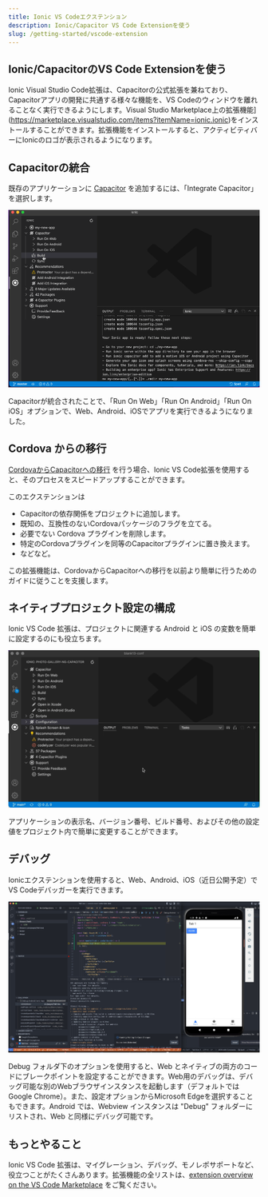 ```yaml
---
title: Ionic VS Codeエクステンション
description: Ionic/Capacitor VS Code Extensionを使う
slug: /getting-started/vscode-extension
---
```


## Ionic/CapacitorのVS Code Extensionを使う

Ionic Visual Studio Code拡張は、Capacitorの公式拡張を兼ねており、Capacitorアプリの開発に共通する様々な機能を、VS Codeのウィンドウを離れることなく実行できるようにします。Visual Studio Marketplace上の拡張機能](https://marketplace.visualstudio.com/items?itemName=ionic.ionic)をインストールすることができます。拡張機能をインストールすると、アクティビティバーにIonicのロゴが表示されるようになります。

## Capacitorの統合

既存のアプリケーションに [Capacitor](https://capacitorjs.com/) を追加するには、「Integrate Capacitor」を選択します。

![Video of adding Capacitor](../../../static/img/v6/docs/getting-started/integrate-capacitor.gif)

Capacitorが統合されたことで、「Run On Web」「Run On Android」「Run On iOS」オプションで、Web、Android、iOSでアプリを実行できるようになりました。

## Cordova からの移行

[CordovaからCapacitorへの移行](https://capacitorjs.com/docs/cordova/migrating-from-cordova-to-capacitor) を行う場合、Ionic VS Code拡張を使用すると、そのプロセスをスピードアップすることができます。

このエクステンションは

- Capacitorの依存関係をプロジェクトに追加します。
- 既知の、互換性のないCordovaパッケージのフラグを立てる。
- 必要でない Cordova プラグインを削除します。
- 特定のCordovaプラグインを同等のCapacitorプラグインに置き換えます。
- などなど。

この拡張機能は、CordovaからCapacitorへの移行を以前より簡単に行うためのガイドに従うことを支援します。

## ネイティブプロジェクト設定の構成

Ionic VS Code 拡張は、プロジェクトに関連する Android と iOS の変数を簡単に設定するのにも役立ちます。

![Capacitor Native Configuration Example Image](../../../static/img/v6/docs/getting-started/capacitor-vscode-config.gif)

アプリケーションの表示名、バージョン番号、ビルド番号、およびその他の設定値をプロジェクト内で簡単に変更することができます。

## デバッグ

Ionicエクステンションを使用すると、Web、Android、iOS（近日公開予定）でVS Codeデバッガーを実行できます。

![Capacitor Debugging Example Image](../../../static/img/v6/docs/getting-started/ionic-vs-code-debugging.jpg)

Debug フォルダ下のオプションを使用すると、Web とネイティブの両方のコードにブレークポイントを設定することができます。Web用のデバッグは、デバッグ可能な別のWebブラウザインスタンスを起動します（デフォルトではGoogle Chrome）。また、設定オプションからMicrosoft Edgeを選択することもできます。Android では、Webview インスタンスは "Debug" フォルダーにリストされ、Web と同様にデバッグ可能です。

## もっとやること

Ionic VS Code 拡張は、マイグレーション、デバッグ、モノレポサポートなど、役立つことがたくさんあります。拡張機能の全リストは、[extension overview on the VS Code Marketplace](https://marketplace.visualstudio.com/items?itemName=ionic.ionic) をご覧ください。
